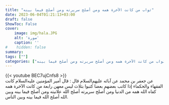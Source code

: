 ```yaml
---
title: "ثواب من كانت الآخرة همه ومن أصلح سريرته ومن أصلح فيما بينه"
date: 2023-06-04T01:21:13+03:00
draft: false
ShowToc: False
cover:
    image: img/hala.JPG
    alt: 'صورة'
    caption: ''
#    hidden: false
summary: 
tags: [""]
categories: ["ثواب من كانت الآخرة همه ومن أصلح سريرته ومن أصلح فيما بينه"]
---
```

{{< youtube BEC7ujCnfs8 >}} 
<br>
عن جعفر بن محمد عن آبائه عليهم‌السلام قال : قال أمير المؤمنين عليه‌السلام
كانت الفقهاء والحكماء إذا كاتب بعضهم بعضا كتبوا بثلاث ليس معهن
رابعة من كانت الآخرة همه كفاه الله همه من الدنيا ومن أصلح سريرته
أصلح الله علانيته ومن أصلح فيما بينه وبين الله أصلح الله فيما بينه
وبين الناس.

